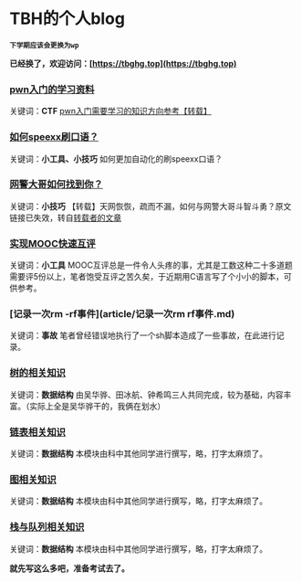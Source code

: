 # TBH的个人blog
**```下学期应该会更换为wp```**

**已经换了，欢迎访问：[https://tbghg.top](https://tbghg.top)**


### **[pwn入门的学习资料](article/pwn入门的学习资料.md)**

关键词：**CTF**  [pwn入门需要学习的知识方向参考【转载】](https://www.jianshu.com/p/7133863623e6)

### **[如何speexx刷口语？](article/如何speexx刷口语.md)**

关键词：**小工具、小技巧**  如何更加自动化的刷speexx口语？

### **[网警大哥如何找到你？](article/网警大哥如何找到你.md)**

关键词：**小技巧**  【转载】天网恢恢，疏而不漏，如何与网警大哥斗智斗勇？原文链接已失效，转自[转载者的文章](http://trustcomputing.com/bbs/viewthread.php?tid=565)

### **[实现MOOC快速互评](article/实现MOOC快速互评.md)**

关键词：**小工具**  MOOC互评总是一件令人头疼的事，尤其是工数这种二十多道题需要评5份以上，笔者饱受互评之苦久矣，于近期用C语言写了个小小的脚本，可供参考。

### **[记录一次rm -rf事件](article/记录一次rm rf事件.md)**

关键词：**事故**  笔者曾经错误地执行了一个sh脚本造成了一些事故，在此进行记录。

### **[树的相关知识](article/树.md)**

关键词：**数据结构**  由吴华骅、田冰航、钟希鸣三人共同完成，较为基础，内容丰富。（实际上全是吴华骅干的，我俩在划水）

### **[链表相关知识](article/链表.md)**

关键词：**数据结构**  本模块由科中其他同学进行撰写，略，打字太麻烦了。

### **[图相关知识](article/图.md)**

关键词：**数据结构**  本模块由科中其他同学进行撰写，略，打字太麻烦了。

### **[栈与队列相关知识](article/栈与队列.md)**

关键词：**数据结构**  本模块由科中其他同学进行撰写，略，打字太麻烦了。


**就先写这么多吧，准备考试去了。**
